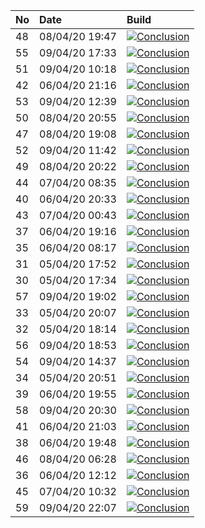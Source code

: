 | No | Date           | Build                                                                                                                                                                    |
| :- | :------------- | :----------------------------------------------------------------------------------------------------------------------------------------------------------------------- |
| 48 | 08/04/20 19:47 | [![Conclusion](https://img.shields.io/badge/build-pass-brightgreen)](https://github.com/e2e-boilerplate/cypress-typescript-browserify-jest-expect/actions/runs/73981779) |
| 55 | 09/04/20 17:33 | [![Conclusion](https://img.shields.io/badge/build-pass-brightgreen)](https://github.com/e2e-boilerplate/cypress-typescript-browserify-jest-expect/actions/runs/74767815) |
| 51 | 09/04/20 10:18 | [![Conclusion](https://img.shields.io/badge/build-pass-brightgreen)](https://github.com/e2e-boilerplate/cypress-typescript-browserify-jest-expect/actions/runs/74477079) |
| 42 | 06/04/20 21:16 | [![Conclusion](https://img.shields.io/badge/build-pass-brightgreen)](https://github.com/e2e-boilerplate/cypress-typescript-browserify-jest-expect/actions/runs/72305528) |
| 53 | 09/04/20 12:39 | [![Conclusion](https://img.shields.io/badge/build-pass-brightgreen)](https://github.com/e2e-boilerplate/cypress-typescript-browserify-jest-expect/actions/runs/74578466) |
| 50 | 08/04/20 20:55 | [![Conclusion](https://img.shields.io/badge/build-pass-brightgreen)](https://github.com/e2e-boilerplate/cypress-typescript-browserify-jest-expect/actions/runs/74020707) |
| 47 | 08/04/20 19:08 | [![Conclusion](https://img.shields.io/badge/build-pass-brightgreen)](https://github.com/e2e-boilerplate/cypress-typescript-browserify-jest-expect/actions/runs/73966786) |
| 52 | 09/04/20 11:42 | [![Conclusion](https://img.shields.io/badge/build-pass-brightgreen)](https://github.com/e2e-boilerplate/cypress-typescript-browserify-jest-expect/actions/runs/74537178) |
| 49 | 08/04/20 20:22 | [![Conclusion](https://img.shields.io/badge/build-pass-brightgreen)](https://github.com/e2e-boilerplate/cypress-typescript-browserify-jest-expect/actions/runs/74011601) |
| 44 | 07/04/20 08:35 | [![Conclusion](https://img.shields.io/badge/build-fail-red)](https://github.com/e2e-boilerplate/cypress-typescript-browserify-jest-expect/actions/runs/72685274)         |
| 40 | 06/04/20 20:33 | [![Conclusion](https://img.shields.io/badge/build-pass-brightgreen)](https://github.com/e2e-boilerplate/cypress-typescript-browserify-jest-expect/actions/runs/72282907) |
| 43 | 07/04/20 00:43 | [![Conclusion](https://img.shields.io/badge/build-pass-brightgreen)](https://github.com/e2e-boilerplate/cypress-typescript-browserify-jest-expect/actions/runs/72395819) |
| 37 | 06/04/20 19:16 | [![Conclusion](https://img.shields.io/badge/build-pass-brightgreen)](https://github.com/e2e-boilerplate/cypress-typescript-browserify-jest-expect/actions/runs/72236312) |
| 35 | 06/04/20 08:17 | [![Conclusion](https://img.shields.io/badge/build-pass-brightgreen)](https://github.com/e2e-boilerplate/cypress-typescript-browserify-jest-expect/actions/runs/71793146) |
| 31 | 05/04/20 17:52 | [![Conclusion](https://img.shields.io/badge/build-pass-brightgreen)](https://github.com/e2e-boilerplate/cypress-typescript-browserify-jest-expect/actions/runs/71339153) |
| 30 | 05/04/20 17:34 | [![Conclusion](https://img.shields.io/badge/build-pass-brightgreen)](https://github.com/e2e-boilerplate/cypress-typescript-browserify-jest-expect/actions/runs/71333713) |
| 57 | 09/04/20 19:02 | [![Conclusion](https://img.shields.io/badge/build-pass-brightgreen)](https://github.com/e2e-boilerplate/cypress-typescript-browserify-jest-expect/actions/runs/74813702) |
| 33 | 05/04/20 20:07 | [![Conclusion](https://img.shields.io/badge/build-pass-brightgreen)](https://github.com/e2e-boilerplate/cypress-typescript-browserify-jest-expect/actions/runs/71391359) |
| 32 | 05/04/20 18:14 | [![Conclusion](https://img.shields.io/badge/build-pass-brightgreen)](https://github.com/e2e-boilerplate/cypress-typescript-browserify-jest-expect/actions/runs/71352271) |
| 56 | 09/04/20 18:53 | [![Conclusion](https://img.shields.io/badge/build-pass-brightgreen)](https://github.com/e2e-boilerplate/cypress-typescript-browserify-jest-expect/actions/runs/74809737) |
| 54 | 09/04/20 14:37 | [![Conclusion](https://img.shields.io/badge/build-pass-brightgreen)](https://github.com/e2e-boilerplate/cypress-typescript-browserify-jest-expect/actions/runs/74656585) |
| 34 | 05/04/20 20:51 | [![Conclusion](https://img.shields.io/badge/build-pass-brightgreen)](https://github.com/e2e-boilerplate/cypress-typescript-browserify-jest-expect/actions/runs/71414358) |
| 39 | 06/04/20 19:55 | [![Conclusion](https://img.shields.io/badge/build-pass-brightgreen)](https://github.com/e2e-boilerplate/cypress-typescript-browserify-jest-expect/actions/runs/72249915) |
| 58 | 09/04/20 20:30 | [![Conclusion](https://img.shields.io/badge/build-pass-brightgreen)](https://github.com/e2e-boilerplate/cypress-typescript-browserify-jest-expect/actions/runs/74868720) |
| 41 | 06/04/20 21:03 | [![Conclusion](https://img.shields.io/badge/build-pass-brightgreen)](https://github.com/e2e-boilerplate/cypress-typescript-browserify-jest-expect/actions/runs/72295920) |
| 38 | 06/04/20 19:48 | [![Conclusion](https://img.shields.io/badge/build-pass-brightgreen)](https://github.com/e2e-boilerplate/cypress-typescript-browserify-jest-expect/actions/runs/72248597) |
| 46 | 08/04/20 06:28 | [![Conclusion](https://img.shields.io/badge/build-pass-brightgreen)](https://github.com/e2e-boilerplate/cypress-typescript-browserify-jest-expect/actions/runs/73467755) |
| 36 | 06/04/20 12:12 | [![Conclusion](https://img.shields.io/badge/build-pass-brightgreen)](https://github.com/e2e-boilerplate/cypress-typescript-browserify-jest-expect/actions/runs/71854666) |
| 45 | 07/04/20 10:32 | [![Conclusion](https://img.shields.io/badge/build-pass-brightgreen)](https://github.com/e2e-boilerplate/cypress-typescript-browserify-jest-expect/actions/runs/72771020) |
| 59 | 09/04/20 22:07 | [![Conclusion](https://img.shields.io/badge/build-pass-brightgreen)](https://github.com/e2e-boilerplate/cypress-typescript-browserify-jest-expect/actions/runs/74916792) |